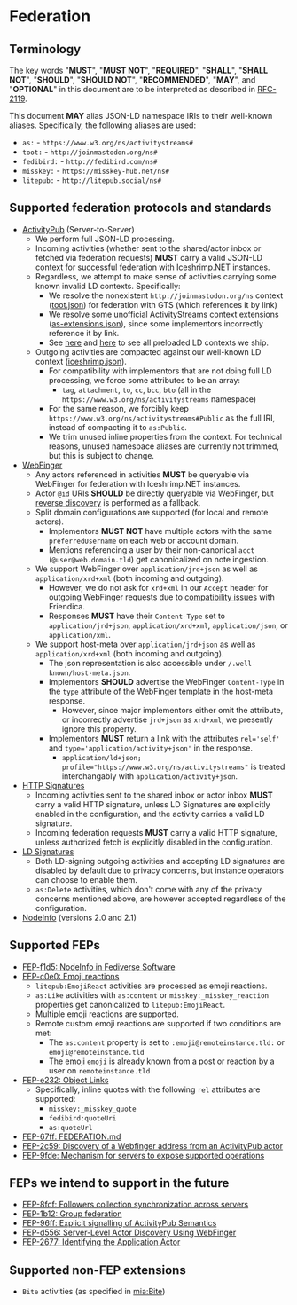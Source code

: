 # Federation

## Terminology

The key words "**MUST**", "**MUST NOT**", "**REQUIRED**", "**SHALL**", "**SHALL NOT**", "**SHOULD**", "**SHOULD NOT**", "**RECOMMENDED**", "**MAY**", and "**OPTIONAL**" in this document are to be interpreted as described in [RFC-2119](https://datatracker.ietf.org/doc/html/rfc2119).

This document **MAY** alias JSON-LD namespace IRIs to their well-known aliases. Specifically, the following aliases are used:
- `as:` - `https://www.w3.org/ns/activitystreams#`
- `toot:` - `http://joinmastodon.org/ns#`
- `fedibird:` - `http://fedibird.com/ns#`
- `misskey:` - `https://misskey-hub.net/ns#`
- `litepub:` - `http://litepub.social/ns#`

## Supported federation protocols and standards

- [ActivityPub](https://www.w3.org/TR/activitypub/) (Server-to-Server)
  - We perform full JSON-LD processing.
  - Incoming activities (whether sent to the shared/actor inbox or fetched via federation requests) **MUST** carry a valid JSON-LD context for successful federation with Iceshrimp.NET instances.
  - Regardless, we attempt to make sense of activities carrying some known invalid LD contexts. Specifically:
    + We resolve the nonexistent `http://joinmastodon.org/ns` context ([toot.json](https://iceshrimp.dev/iceshrimp/Iceshrimp.NET/src/branch/dev/Iceshrimp.Backend/Core/Federation/ActivityStreams/Contexts/toot.json)) for federation with GTS (which references it by link)
    + We resolve some unofficial ActivityStreams context extensions ([as-extensions.json](https://iceshrimp.dev/iceshrimp/Iceshrimp.NET/src/branch/dev/Iceshrimp.Backend/Core/Federation/ActivityStreams/Contexts/as-extensions.json)), since some implementors incorrectly reference it by link.
    + See [here](https://iceshrimp.dev/iceshrimp/Iceshrimp.NET/src/branch/dev/Iceshrimp.Backend/Core/Federation/ActivityStreams/LdHelpers.cs#L16-L24) and [here](https://iceshrimp.dev/iceshrimp/Iceshrimp.NET/src/branch/dev/Iceshrimp.Backend/Core/Federation/ActivityStreams/Contexts) to see all preloaded LD contexts we ship.
  - Outgoing activities are compacted against our well-known LD context ([iceshrimp.json](https://iceshrimp.dev/iceshrimp/Iceshrimp.NET/src/branch/dev/Iceshrimp.Backend/Core/Federation/ActivityStreams/Contexts/iceshrimp.json)).
    + For compatibility with implementors that are not doing full LD processing, we force some attributes to be an array:
      * `tag`, `attachment`, `to`, `cc`, `bcc`, `bto` (all in the `https://www.w3.org/ns/activitystreams` namespace)
    + For the same reason, we forcibly keep `https://www.w3.org/ns/activitystreams#Public` as the full IRI, instead of compacting it to `as:Public`.
    + We trim unused inline properties from the context. For technical reasons, unused namespace aliases are currently not trimmed, but this is subject to change.
- [WebFinger](https://webfinger.net/)
  - Any actors referenced in activities **MUST** be queryable via WebFinger for federation with Iceshrimp.NET instances.
  - Actor `@id` URIs **SHOULD** be directly queryable via WebFinger, but [reverse discovery](https://www.w3.org/community/reports/socialcg/CG-FINAL-apwf-20240608/#reverse-discovery) is performed as a fallback.
  - Split domain configurations are supported (for local and remote actors).
    + Implementors **MUST NOT** have multiple actors with the same `preferredUsername` on each web or account domain.
    + Mentions referencing a user by their non-canonical `acct` (`@user@web.domain.tld`) get canonicalized on note ingestion.
  - We support WebFinger over `application/jrd+json` as well as `application/xrd+xml` (both incoming and outgoing).
    + However, we do not ask for `xrd+xml` in our `Accept` header for outgoing WebFinger requests due to [compatibility issues](https://github.com/friendica/friendica/issues/14370) with Friendica.
    + Responses **MUST** have their `Content-Type` set to `application/jrd+json`, `application/xrd+xml`, `application/json`, or `application/xml`.
  - We support host-meta over `application/jrd+json` as well as `application/xrd+xml` (both incoming and outgoing).
    + The json representation is also accessible under `/.well-known/host-meta.json`.
    + Implementors **SHOULD** advertise the WebFinger `Content-Type` in the `type` attribute of the WebFinger template in the host-meta response.
      * However, since major implementors either omit the attribute, or incorrectly advertise `jrd+json` as `xrd+xml`, we presently ignore this property.
    + Implementors **MUST** return a link with the attributes `rel='self'` and `type='application/activity+json'` in the response.
      * `application/ld+json; profile="https://www.w3.org/ns/activitystreams"` is treated interchangably with `application/activity+json`.
- [HTTP Signatures](https://datatracker.ietf.org/doc/html/draft-cavage-http-signatures)
  - Incoming activities sent to the shared inbox or actor inbox **MUST** carry a valid HTTP signature, unless LD Signatures are explicitly enabled in the configuration, and the activity carries a valid LD signature.
  - Incoming federation requests **MUST** carry a valid HTTP signature, unless authorized fetch is explicitly disabled in the configuration.
- [LD Signatures](https://web.archive.org/web/20170923124140/https://w3c-dvcg.github.io/ld-signatures/)
  + Both LD-signing outgoing activities and accepting LD signatures are disabled by default due to privacy concerns, but instance operators can choose to enable them.
  + `as:Delete` activities, which don't come with any of the privacy concerns mentioned above, are however accepted regardless of the configuration.
- [NodeInfo](https://nodeinfo.diaspora.software/) (versions 2.0 and 2.1)

## Supported FEPs

- [FEP-f1d5: NodeInfo in Fediverse Software](https://codeberg.org/fediverse/fep/src/branch/main/fep/f1d5/fep-f1d5.md)
- [FEP-c0e0: Emoji reactions](https://codeberg.org/fediverse/fep/src/branch/main/fep/c0e0/fep-c0e0.md)
  + `litepub:EmojiReact` activities are processed as emoji reactions.
  + `as:Like` activities with `as:content` or `misskey:_misskey_reaction` properties get canonicalized to `litepub:EmojiReact`.
  + Multiple emoji reactions are supported.
  + Remote custom emoji reactions are supported if two conditions are met:
    * The `as:content` property is set to `:emoji@remoteinstance.tld:` or `emoji@remoteinstance.tld`
    * The emoji `emoji` is already known from a post or reaction by a user on `remoteinstance.tld`
- [FEP-e232: Object Links](https://codeberg.org/fediverse/fep/src/branch/main/fep/e232/fep-e232.md)
    + Specifically, inline quotes with the following `rel` attributes are supported:
        * `misskey:_misskey_quote`
        * `fedibird:quoteUri`
        * `as:quoteUrl`
- [FEP-67ff: FEDERATION.md](https://codeberg.org/fediverse/fep/src/branch/main/fep/67ff/fep-67ff.md)
- [FEP-2c59: Discovery of a Webfinger address from an ActivityPub actor](https://codeberg.org/fediverse/fep/src/branch/main/fep/2c59/fep-2c59.md)
- [FEP-9fde: Mechanism for servers to expose supported operations](https://codeberg.org/fediverse/fep/src/branch/main/fep/9fde/fep-9fde.md)

## FEPs we intend to support in the future
- [FEP-8fcf: Followers collection synchronization across servers](https://codeberg.org/fediverse/fep/src/branch/main/fep/8fcf/fep-8fcf.md)
- [FEP-1b12: Group federation](https://codeberg.org/fediverse/fep/src/branch/main/fep/1b12/fep-1b12.md)
- [FEP-96ff: Explicit signalling of ActivityPub Semantics](https://codeberg.org/fediverse/fep/src/branch/main/fep/96ff/fep-96ff.md)
- [FEP-d556: Server-Level Actor Discovery Using WebFinger](https://codeberg.org/fediverse/fep/src/branch/main/fep/d556/fep-d556.md)
- [FEP-2677: Identifying the Application Actor](https://codeberg.org/fediverse/fep/src/branch/main/fep/2677/fep-2677.md)

## Supported non-FEP extensions
- `Bite` activities (as specified in [mia:Bite](https://ns.mia.jetzt/as/#Bite))
